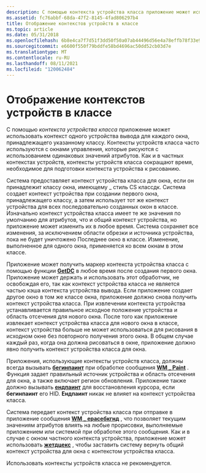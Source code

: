 ```yaml
---
description: С помощью контекста устройства класса приложение может использовать контекст одного устройства вывода для каждого окна, принадлежащего указанному классу.
ms.assetid: fc76abbf-68da-47f2-8145-4fad806297b4
title: Отображение контекстов устройств в классе
ms.topic: article
ms.date: 05/31/2018
ms.openlocfilehash: 6b8e4ca7f7d51f3dd50f50a07ab44496d56e4a78effb78f33e9eed6f5ffc3745
ms.sourcegitcommit: e6600f550f79bddfe58bd4696ac50dd52cb03d7e
ms.translationtype: MT
ms.contentlocale: ru-RU
ms.lasthandoff: 08/11/2021
ms.locfileid: "120062484"
---
```

# <a name="class-display-device-contexts"></a>Отображение контекстов устройств в классе

С помощью *контекста устройства класса* приложение может использовать контекст одного устройства вывода для каждого окна, принадлежащего указанному классу. Контексты устройств класса часто используются с окнами управления, которые рисуются с использованием одинаковых значений атрибутов. Как и в частных контекстах устройств, контексты устройств класса сокращают время, необходимое для подготовки контекста устройства к рисованию.

Система предоставляет контекст устройства класса для окна, если он принадлежит классу окна, имеющему \_ стиль CS классдк. Система создает контекст устройства при создании первого окна, принадлежащего классу, а затем использует тот же контекст устройства для всех последовательно созданных окон в классе. Изначально контекст устройства класса имеет те же значения по умолчанию для атрибутов, что и общий контекст устройства, но приложение может изменить их в любое время. Система сохраняет все изменения, за исключением области обрезки и источника устройства, пока не будет уничтожено Последнее окно в классе. Изменение, выполненное для одного окна, применяется ко всем окнам в этом классе.

Приложение может получить маркер контекста устройства класса с помощью функции [**GetDC**](/windows/desktop/api/Winuser/nf-winuser-getdc) в любое время после создания первого окна. Приложение может держать и использовать этот обработчик, не освобождая его, так как контекст устройства класса не является частью кэша контекста устройства вывода. Если приложение создает другое окно в том же классе окна, приложение должно снова получить контекст устройства класса. При извлечении контекста устройства устанавливается правильное исходное положение устройства и область отсечения для нового окна. После того как приложение извлекает контекст устройства класса для нового окна в классе, контекст устройства больше не может использоваться для рисования в исходном окне без повторного получения этого окна. В общем случае каждый раз, когда она должна рисоваться в окне, приложение должно явно получить контекст устройства класса для окна.

Приложения, использующие контексты устройств класса, должны всегда вызывать [**бегинпаинт**](/windows/desktop/api/Winuser/nf-winuser-beginpaint) при обработке сообщения [**WM \_ Paint**](wm-paint.md) . Функция задает правильный источник устройства и область отсечения для окна, а также включает регион обновления. Приложение также должно вызывать [**ендпаинт**](/windows/desktop/api/Winuser/nf-winuser-endpaint) для восстановления курсора, если **бегинпаинт** его HID. **Ендпаинт** никак не влияет на контекст устройства класса.

Система передает контекст устройства класса при отправке в приложение сообщения [**WM \_ ерасебкгнд**](../winmsg/wm-erasebkgnd.md) , что позволяет текущим значениям атрибутов влиять на любые прорисовки, выполняемые приложением или системой при обработке этого сообщения. Как и в случае с окном частного контекста устройства, приложение может использовать [**жетдцекс**](/windows/desktop/api/Winuser/nf-winuser-getdcex) , чтобы заставить систему вернуть общий контекст устройства для окна с контекстом устройства класса.

Использовать контексты устройств класса не рекомендуется.

 

 
